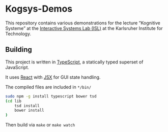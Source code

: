 # Kogsys-Demos

This repository contains various demonstrations for the lecture “Kognitive Systeme” at the [Interactive Systems Lab (ISL)](http://isl.anthropomatik.kit.edu/english/) at the Karlsruher Institute for Technology.

## Building

This project is written in [TypeScript](http://www.typescriptlang.org/), a statically typed superset of JavaScript.

It uses [React](https://facebook.github.io/react/) with [JSX](https://facebook.github.io/jsx/) for GUI state handling.

The compiled files are included in `*/bin/`

```bash
sudo npm -g install typescript bower tsd
(cd lib
	tsd install
	bower install
)
```

Then build via `make` or `make watch`

